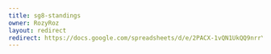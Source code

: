 ```yaml
---
title: sg8-standings
owner: RozyRoz
layout: redirect
redirect: https://docs.google.com/spreadsheets/d/e/2PACX-1vQN1UkQQ9nrrYp54-ydNidybMpSvI_g-mFL1RrZuLXJEbbNd3Dz8UDlsCMpvUTnaZl8orLE9LujEJ_X/pubhtml
---
```

